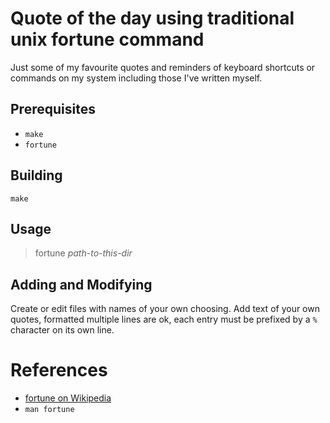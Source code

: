 # Quote of the day using traditional unix fortune command

Just some of my favourite quotes and reminders of keyboard shortcuts or
commands on my system including those I've written myself.

## Prerequisites

* `make`
* `fortune`

## Building

```console
make
```

## Usage

> fortune _path-to-this-dir_

## Adding and Modifying

Create or edit files with names of your own choosing. Add text of your own
quotes, formatted multiple lines are ok, each entry must be prefixed by a `%`
character on its own line.

# References

* [fortune on Wikipedia](https://en.wikipedia.org/wiki/Fortune_%28Unix%29)
* `man fortune`
